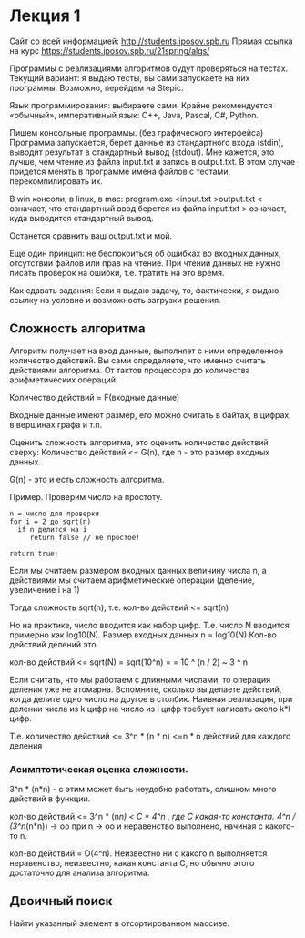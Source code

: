 # Лекция 1

Сайт со всей информацией: 
http://students.iposov.spb.ru
Прямая ссылка на курс
https://students.iposov.spb.ru/21spring/algs/

Программы с реализациями алгоритмов будут проверяться на тестах.
Текущий вариант: я выдаю тесты, вы сами запускаете на них программы.
Возможно, перейдем на Stepic.

Язык программирования: выбираете сами. Крайне рекомендуется «обычный», императивный язык: C++, Java, Pascal, C#, Python.

Пишем консольные программы. (без графического интерфейса)
Программа запускается, берет данные из стандартного входа (stdin), выводит результат в стандартный вывод (stdout).
Мне кажется, это лучше, чем чтение из файла input.txt и запись в output.txt. В этом случае придется менять в программе имена файлов с тестами, перекомпилировать их.

В win консоли, в linux, в mac:
program.exe <input.txt >output.txt
< означает, что стандартный ввод берется из файла input.txt
\> означает, куда выводится стандартный вывод.

Останется сравнить ваш output.txt и мой. 

Еще один принцип: не беспокоиться об ошибках во входных данных, отсутствии файлов или прав на чтение. При чтении данных не нужно писать проверок на ошибки, т.е. тратить на это время.

Как сдавать задания:
Если я выдаю задачу, то, фактически, я выдаю ссылку на условие и возможность загрузки решения.

## Сложность алгоритма

Алгоритм получает на вход данные, выполняет
с ними определенное количество действий. Вы сами определяете, что именно считать действиями алгоритма. От тактов процессора до количества арифметических операций.

Количество действий = F(входные данные)

Входные данные имеют размер, его можно считать в байтах, в цифрах, в вершинах графа и т.п.

Оценить сложность алгоритма, это оценить количество действий сверху:
Количество действий <= G(n), где n - это размер входных данных.

G(n) - это и есть сложность алгоритма.

Пример. Проверим число на простоту.
```
n = число для проверки
for i = 2 до sqrt(n)
  if n делится на i
     return false // не простое!

return true;
```

Если мы считаем размером входных данных величину числа n, а действиями мы считаем арифметические операции (деление, увеличение i на 1)

Тогда сложность sqrt(n), т.е.
кол-во действий <= sqrt(n)

Но на практике, число вводится как набор цифр.
Т.е. число N вводится примерно как log10(N). Размер входных данных n = log10(N)
Кол-во действий делений это

кол-во действий <= sqrt(N) = sqrt(10^n) = 
             = 10 ^ (n / 2) ~ 3 ^ n
             
Если считать, что мы работаем с длинными числами, то операция деления уже не атомарна. Вспомните, сколько вы делаете действий, когда делите одно число на другое в столбик. Наивная реализация, при делении числа из k цифр на число из l цифр требует написать около k*l цифр.

Т.е. количество действий <= 3^n * (n * n)
<=n * n действий для каждого деления 

### Асимптотическая оценка сложности.
3^n * (n*n) - с этим может быть неудобно работать, слишком много действий в функции.


кол-во действий <= 3^n * (n*n) < C * 4^n
, где C какая-то константа.
4^n / (3^n*(n*n)) -> oo при n -> oo
и неравенство выполнено, начиная с какого-то n.

кол-во действий = O(4^n).
Неизвестно ни с какого n выполняется неравенство, неизвестно, какая константа C, но обычно этого достаточно для анализа алгоритма.

## Двоичный поиск

Найти указанный элемент в отсортированном массиве.
